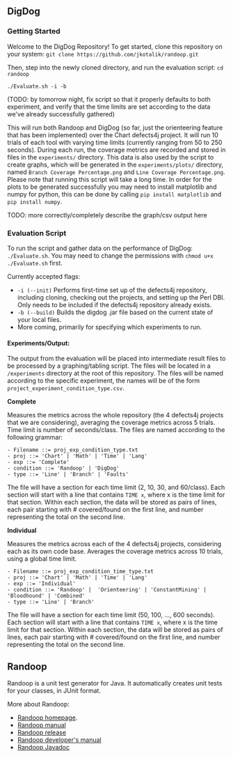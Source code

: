 ## DigDog

### Getting Started
Welcome to the DigDog Repository! To get started, clone this repository on your system:
`git clone https://github.com/jkotalik/randoop.git`

Then, step into the newly cloned directory, and run the evaluation script:
`cd randoop`

`./Evaluate.sh -i -b`

(TODO: by tomorrow night, fix script so that it properly defaults to both experiment, and verify that the time limits are set according to the data we've already successfully gathered)

This will run both Randoop and DigDog (so far, just the orienteering feature that has been implemented) over the Chart defects4j project. It will run 10 trials of each tool with varying time limits (currently ranging from 50 to 250 seconds). During each run, the coverage metrics are recorded and stored in files in the `experiments/` directory. This data is also used by the script to create graphs, which will be generated in the `experiments/plots/` directory, named `Branch Coverage Percentage.png` and `Line Coverage Percentage.png`. Please note that running this script will take a long time. In order for the plots to be generated successfully you may need to install matplotlib and numpy for python, this can be done by calling `pip install matplotlib` and `pip install numpy`.

TODO: more correctly/completely describe the graph/csv output here

### Evaluation Script
To run the script and gather data on the performance of DigDog: `./Evaluate.sh`. You may need to change the permissions with `chmod u+x ./Evaluate.sh` first.

Currently accepted flags:
- `-i (--init)` Performs first-time set up of the defects4j repository, including cloning, checking out the projects, and setting up the Perl DBI. Only needs to be included if the defects4j repository already exists.
- `-b (--build)` Builds the digdog .jar file based on the current state of your local files.
- More coming, primarily for specifying which experiments to run.

#### Experiments/Output:

The output from the evaluation will be placed into intermediate result files to be processed by a graphing/tabling script. The files will be located in a `/experiments` directory at the root of this repository. The files will be named according to the specific experiment, the names will be of the form `project_experiment_condition_type.csv`.

**Complete**

Measures the metrics across the whole repository (the 4 defects4j projects that we are considering), averaging the coverage metrics across 5 trials. Time limit is number of seconds/class. The files are named according to the following grammar:
```
- Filename ::= proj_exp_condition_type.txt
- proj ::= 'Chart' | 'Math' | 'Time' | 'Lang'
- exp ::= 'Complete'
- condition ::= 'Randoop' | 'DigDog'
- type ::= 'Line' | 'Branch' | 'Faults'
```

The file will have a section for each time limit (2, 10, 30, and 60/class). Each section will start with a line that contains
`TIME x`, where x is the time limit for that section. Within each section, the data will be stored as pairs of lines, each pair starting with # covered/found on the first line, and number representing the total on the second line.

**Individual**

Measures the metrics across each of the 4 defects4j projects, considering each as its own code base. Averages the coverage metrics across 10 trials, using a global time limit.
```
- Filename ::= proj_exp_condition_time_type.txt
- proj ::= 'Chart' | 'Math' | 'Time' | 'Lang'
- exp ::= 'Individual'
- condition ::= 'Randoop' |  'Orienteering' | 'ConstantMining' | 'Bloodhound' | 'Combined'
- type ::= 'Line' | 'Branch'
```

The file will have a section for each time limit (50, 100, ..., 600 seconds). Each section will start with a line that contains
`TIME x`, where x is the time limit for that section. Within each section, the data will be stored as pairs of lines, each pair starting with # covered/found on the first line, and number representing the total on the second line.

## Randoop

Randoop is a unit test generator for Java.
It automatically creates unit tests for your classes, in JUnit format.

More about Randoop:

* [Randoop homepage](https://randoop.github.io/randoop/).
* [Randoop manual](https://randoop.github.io/randoop/manual/index.html)
* [Randoop release](https://github.com/randoop/randoop/releases/latest)
* [Randoop developer's manual](https://randoop.github.io/randoop/manual/dev.html)
* [Randoop Javadoc](https://randoop.github.io/randoop/api/)
